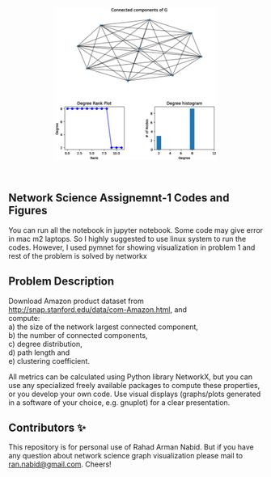 

 <p align="center">
  <a href="https://codesandbox.io">
    <img src="https://github.com/rahadarmannabid/Network-Science-Assignment-1/blob/main/layer_1_histogram.png" height="300px">
  </a>
</p>

&nbsp;





## Network Science Assignemnt-1 Codes and Figures

You can run all the notebook in jupyter notebook. Some code may give error in mac m2 laptops. So I highly suggested to use linux system to run the codes. However, I used pymnet for showing visualization in problem 1 and rest of the problem is solved by networkx 
  
## Problem Description

Download Amazon product dataset from  http://snap.stanford.edu/data/com-Amazon.html, and  
compute: 
<br>
a)  the size of the network largest connected component,  
b)  the number of connected components,  
c) degree distribution,  
d)  path length and  
e)  clustering coefficient.  
 
All metrics can be calculated using Python library NetworkX, but you can  use any specialized 
freely  available  packages  to  compute  these  properties,  or  you  develop  your  own  code.  Use 
visual  displays  (graphs/plots  generated  in a  software  of  your  choice,  e.g. gnuplot)  for  a  clear 
presentation.  


## Contributors ✨
This repository is for personal use of Rahad Arman Nabid. But if you have any question about network science graph visualization please mail to ran.nabid@gmail.com. Cheers!

